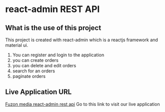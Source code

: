 # react-admin REST API

## What is the use of this project

This project is created with react-admin which is a reactjs framework
and material ui.
 
 1. You can register and login to the application
 2. you can create orders
 3. you can delete and edit orders
 4. search for an orders
 5. paginate orders

## Live Application URL
[Fuzon media react-admin rest api](https://www.google.com "Live Application Link")
Go to this link to visit our live application


